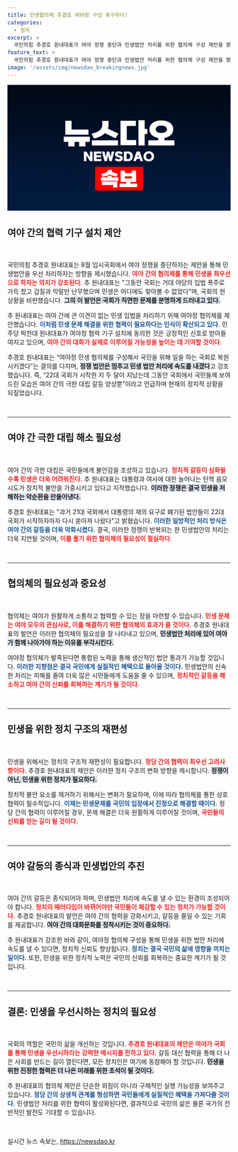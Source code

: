 ```yaml
---
title: 민생협의체 추경호 여야정 구성 촉구하다!
categories:
  - 정치
excerpt: >
  국민의힘 추경호 원내대표가 여야 정쟁 중단과 민생법안 처리를 위한 협의체 구성 제안을 밝혔다. 그는 국회의 극한 대립 대신 민생을 우선시하자는 메시지를 전하며, 8월 임시 회기에서의 협력을 촉구했다.
feature_text: >
  국민의힘 추경호 원내대표가 여야 정쟁 중단과 민생법안 처리를 위한 협의체 구성 제안을 밝혔다. 그는 국회의 극한 대립 대신 민생을 우선시하자는 메시지를 전하며, 8월 임시 회기에서의 협력을 촉구했다.
image: '/assets/img/newsdao_breakingnews.jpg'
---
```


<p><img src="/assets/img/newsdao_breakingnews.jpg" alt="bookingtag 속보" /></p>

<h2 data-ke-size="size26">여야 간의 협력 기구 설치 제안</h2>

<p data-ke-size="size16">&nbsp;</p>

<p>국민의힘 추경호 원내대표는 8월 임시국회에서 여야 정쟁을 중단하자는 제안을 통해 민생법안을 우선 처리하자는 방향을 제시했습니다. <b><span style="color: #ee2323;">여야 간의 협의체를 통해 민생을 최우선으로 하자는 의지가 강조된다.</span></b> 추 원내대표는 "그동안 국회는 거대 야당의 입법 폭주로 가득 찼고 갑질과 막말만 난무했으며 민생은 어디에도 찾아볼 수 없었다"며, 국회의 현 상황을 비판했습니다. <b><span style="background-color: #21538527;">그의 이 발언은 국회가 직면한 문제를 분명하게 드러내고 있다.</span></b></p>

<p>추 원내대표는 여야 간에 큰 이견이 없는 민생 입법을 처리하기 위해 여야정 협의체를 제안했습니다. <b><span style="color: #1a5490;">이처럼 민생 문제 해결을 위한 협력이 필요하다는 인식이 확산되고 있다.</span></b> 민주당 박찬대 원내대표가 여야정 협력 기구 설치에 동의한 것은 긍정적인 신호로 받아들여지고 있으며, <b><span style="color: #ee2323;">여야 간의 대화가 실제로 이루어질 가능성을 높이는 데 기여할 것이다.</span></b></p>

<p>추경호 원내대표는 “여야정 민생 협의체를 구성해서 국민을 위해 일을 하는 국회로 복원시키겠다”는 결의를 다지며, <b><span style="background-color: #21538527;">정쟁 법안은 멈추고 민생 법안 처리에 속도를 내겠다</span></b>고 강조했습니다. 즉, “22대 국회가 시작한 지 두 달이 지났는데 그동안 국회에서 국민들께 보여드린 모습은 여야 간의 극한 대립 갈등 양상뿐”이라고 언급하며 현재의 정치적 상황을 되짚었습니다.</p>

<p data-ke-size="size16">&nbsp;</p>

<hr>

<h2 data-ke-size="size26">여야 간 극한 대립 해소 필요성</h2>

<p data-ke-size="size16">&nbsp;</p>

<p>여야 간의 극한 대립은 국민들에게 불안감을 조성하고 있습니다. <b><span style="color: #ee2323;">정치적 갈등이 심화될수록 민생은 더욱 어려워진다.</span></b> 추 원내대표는 대통령과 여사에 대한 늘어나는 탄핵 음모 시도가 정치적 불안을 가중시키고 있다고 지적했습니다. <b><span style="background-color: #21538527;">이러한 정쟁은 결국 민생을 저해하는 악순환을 만들어낸다.</span></b></p>

<p>추경호 원내대표는 "과거 21대 국회에서 대통령의 재의 요구로 폐기된 법안들이 22대 국회가 시작하자마자 다시 쏟아져 나왔다"고 밝혔습니다. <b><span style="color: #1a5490;">이러한 일방적인 처리 방식은 여야 간의 갈등을 더욱 악화시켰다.</span></b> 결국, 이러한 정쟁이 반복되는 한 민생법안의 처리는 더욱 지연될 것이며, <b><span style="color: #ee2323;">이를 풀기 위한 협의체의 필요성이 절실하다.</span></b></p>

<p data-ke-size="size16">&nbsp;</p>

<hr>

<h2 data-ke-size="size26">협의체의 필요성과 중요성</h2>

<p data-ke-size="size16">&nbsp;</p>

<p>협의체는 여야가 원활하게 소통하고 협력할 수 있는 장을 마련할 수 있습니다. <b><span style="color: #ee2323;">민생 문제는 여야 모두의 관심사로, 이를 해결하기 위한 협의체의 효과가 클 것이다.</span></b> 추경호 원내대표의 발언은 이러한 협의체의 필요성을 잘 나타내고 있으며, <b><span style="background-color: #21538527;">민생법안 처리에 있어 여야가 함께 나아가야 하는 이유를 부각시킨다.</span></b></p>

<p>여야정 협의체가 발족된다면 통합된 노력을 통해 생산적인 법안 통과가 가능할 것입니다. <b><span style="color: #1a5490;">이러한 지향점은 결국 국민에게 실질적인 혜택으로 돌아올 것이다.</span></b> 민생법안의 신속한 처리는 피해를 줄여 더욱 많은 시민들에게 도움을 줄 수 있으며, <b><span style="color: #ee2323;">정치적인 갈등을 해소하고 여야 간의 신뢰를 회복하는 계기가 될 것이다.</span></b></p>

<p data-ke-size="size16">&nbsp;</p>

<hr>

<h2 data-ke-size="size26">민생을 위한 정치 구조의 재편성</h2>

<p data-ke-size="size16">&nbsp;</p>

<p>민생을 위해서는 정치의 구조적 재편성이 필요합니다. <b><span style="color: #ee2323;">정당 간의 협력이 최우선 고려사항이다.</span></b> 추경호 원내대표의 제안은 이러한 정치 구조의 변화 방향을 제시합니다. <b><span style="background-color: #21538527;">정쟁이 아닌, 민생을 위한 정치가 필요하다.</span></b></p>

<p>정치적 불안 요소를 제거하기 위해서는 변화가 필요하며, 이에 따라 협의체를 통한 상호 협력이 필수적입니다. <b><span style="color: #1a5490;">이제는 민생문제를 국민의 입장에서 진정으로 해결할 때이다.</span></b> 정당 간의 협력이 이루어질 경우, 문제 해결은 더욱 원활하게 이루어질 것이며, <b><span style="color: #ee2323;">국민들의 신뢰를 얻는 길이 될 것이다.</span></b></p>

<p data-ke-size="size16">&nbsp;</p>

<hr>

<h2 data-ke-size="size26">여야 갈등의 종식과 민생법안의 추진</h2>

<p data-ke-size="size16">&nbsp;</p>

<p>여야 간의 갈등은 종식되어야 하며, 민생법안 처리에 속도를 낼 수 있는 환경이 조성되어야 합니다. <b><span style="color: #ee2323;">정치의 패러다임이 바뀌어야만 국민들이 체감할 수 있는 정치가 가능할 것이다.</span></b> 추경호 원내대표의 발언은 여야 간의 협력을 강화시키고, 갈등을 줄일 수 있는 기회를 제공합니다. <b><span style="background-color: #21538527;">여야 간의 대화문화를 정착시키는 것이 중요하다.</span></b></p>

<p>추 원내대표가 강조한 바와 같이, 여야정 협의체 구성을 통해 민생을 위한 법안 처리에 속도를 낼 수 있다면, 정치적 신뢰도 향상됩니다. <b><span style="color: #1a5490;">정치는 결국 국민의 삶에 영향을 끼치는 일이다.</span></b> 또한, 민생을 위한 정치적 노력은 국민의 신뢰를 회복하는 중요한 계기가 될 것입니다. </p>

<p data-ke-size="size16">&nbsp;</p>

<hr>

<h2 data-ke-size="size26">결론: 민생을 우선시하는 정치의 필요성</h2>

<p data-ke-size="size16">&nbsp;</p>

<p>국회의 역할은 국민의 삶을 개선하는 것입니다. <b><span style="color: #ee2323;">추경호 원내대표의 제안은 여야가 국회를 통해 민생을 우선시하라는 강력한 메시지를 전하고 있다.</span></b> 갈등 대신 협력을 통해 더 나은 사회를 만드는 길이 열린다면, 모든 정치인은 여기에 동참해야 할 것입니다. <b><span style="background-color: #21538527;">민생을 위한 진정한 협력은 더 나은 미래를 위한 초석이 될 것이다.</span></b></p>

<p>추 원내대표의 협의체 제안은 단순한 외침이 아니라 구체적인 실행 가능성을 보여주고 있습니다. <b><span style="color: #1a5490;">정당 간의 상생적 관계를 형성하면 국민들에게 실질적인 혜택을 가져다줄 것이다.</span></b> 민생법안 처리를 위한 협력이 활성화된다면, 결과적으로 국민의 삶은 물론 국가의 전반적인 발전도 기대할 수 있습니다. </p>

<p data-ke-size="size16">&nbsp;</p>
실시간 뉴스 속보는, <a href="https://newsdao.kr" rel="dofollow">https://newsdao.kr</a>


